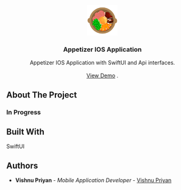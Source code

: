 <br/>
<p align="center">
  <a href="https://github.com/vishnu32510/Appetizer">
    <img src="appetizers/Assets.xcassets/AppIcon.appiconset/AppIcon.png" alt="Logo" width="80" height="80">
  </a>

  <h3 align="center">Appetizer IOS Application</h3>

  <p align="center">
    Appetizer IOS Application with SwiftUI and Api interfaces.
    <br/>
    <br/>
    <a href="">View Demo</a>
    .
  </p>
</p>



## About The Project

### In Progress

## Built With

SwiftUI

## Authors

* **Vishnu Priyan** - *Mobile Application Developer* - [Vishnu Priyan](https://github.com/vishnu32510)

